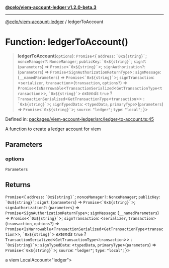 [**@celo/viem-account-ledger v1.2.0-beta.3**](../README.md)

***

[@celo/viem-account-ledger](../globals.md) / ledgerToAccount

# Function: ledgerToAccount()

> **ledgerToAccount**(`options`): `Promise`\<\{ `address`: `` `0x${string}` ``; `nonceManager?`: `NonceManager`; `publicKey`: `` `0x${string}` ``; `sign?`: (`parameters`) => `Promise`\<`` `0x${string}` ``\>; `signAuthorization?`: (`parameters`) => `Promise`\<`SignAuthorizationReturnType`\>; `signMessage`: (`__namedParameters`) => `Promise`\<`` `0x${string}` ``\>; `signTransaction`: \<`serializer`, `transaction`\>(`transaction`, `options?`) => `Promise`\<`IsNarrowable`\<`TransactionSerialized`\<`GetTransactionType`\<`transaction`\>\>, `` `0x${string}` ``\> *extends* `true` ? `TransactionSerialized`\<`GetTransactionType`\<`transaction`\>\> : `` `0x${string}` ``\>; `signTypedData`: \<`typedData`, `primaryType`\>(`parameters`) => `Promise`\<`` `0x${string}` ``\>; `source`: `"ledger"`; `type`: `"local"`; \}\>

Defined in: [packages/viem-account-ledger/src/ledger-to-account.ts:45](https://github.com/celo-org/developer-tooling/blob/master/packages/viem-account-ledger/src/ledger-to-account.ts#L45)

A function to create a ledger account for viem

## Parameters

### options

`Parameters`

## Returns

`Promise`\<\{ `address`: `` `0x${string}` ``; `nonceManager?`: `NonceManager`; `publicKey`: `` `0x${string}` ``; `sign?`: (`parameters`) => `Promise`\<`` `0x${string}` ``\>; `signAuthorization?`: (`parameters`) => `Promise`\<`SignAuthorizationReturnType`\>; `signMessage`: (`__namedParameters`) => `Promise`\<`` `0x${string}` ``\>; `signTransaction`: \<`serializer`, `transaction`\>(`transaction`, `options?`) => `Promise`\<`IsNarrowable`\<`TransactionSerialized`\<`GetTransactionType`\<`transaction`\>\>, `` `0x${string}` ``\> *extends* `true` ? `TransactionSerialized`\<`GetTransactionType`\<`transaction`\>\> : `` `0x${string}` ``\>; `signTypedData`: \<`typedData`, `primaryType`\>(`parameters`) => `Promise`\<`` `0x${string}` ``\>; `source`: `"ledger"`; `type`: `"local"`; \}\>

a viem LocalAccount<"ledger">
